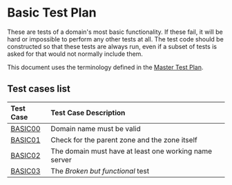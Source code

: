 # Basic Test Plan

These are tests of a domain's most basic functionality. If these fail,
it will be hard or impossible to perform any other tests at all. The
test code should be constructed so that these tests are always run, even
if a subset of tests is asked for that would not normally include them.

This document uses the terminology defined in the [Master Test Plan].


[Master Test Plan]:             ../MasterTestPlan.md
[Test Case README]:             ../README.md

## Test cases list

<!-- Table generated by script updateTestPlanReadme.pl from Zonemaster/Zonemaster utils directory -->

|Test Case |Test Case Description|
|:---------|:--------------------|
|[BASIC00](basic00.md)|Domain name must be valid|
|[BASIC01](basic01.md)|Check for the parent zone and the zone itself|
|[BASIC02](basic02.md)|The domain must have at least one working name server|
|[BASIC03](basic03.md)|The _Broken but functional_ test|
